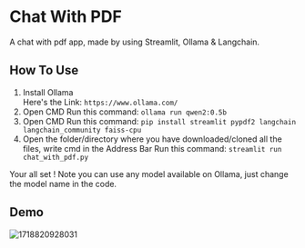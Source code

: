 # Chat With PDF
A chat with pdf app, made by using Streamlit, Ollama &amp; Langchain.

## How To Use

1. Install Ollama  
   Here's the Link: ```https://www.ollama.com/```
2. Open CMD 
   Run this command: ```ollama run qwen2:0.5b```
3. Open CMD 
   Run this command: ```pip install streamlit pypdf2 langchain langchain_community faiss-cpu```
4. Open the folder/directory where you have downloaded/cloned all the files, write cmd in the Address Bar 
   Run this command: ```streamlit run chat_with_pdf.py```

Your all set !
Note you can use any model available on Ollama, just change the model name in the code.

## Demo
![1718820928031](https://github.com/Rush-Code10/Chat-With-PDF/assets/71811932/f13db8be-42af-43cb-88f5-194774e0c77b)
